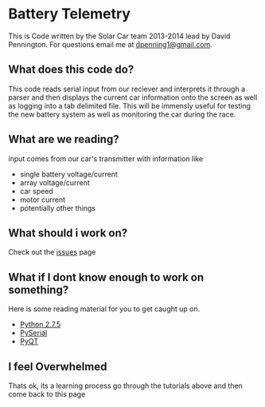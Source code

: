 Battery Telemetry
=================
This is Code written by the Solar Car team 2013-2014 lead by David Pennington. For questions email me at dpenning1@gmail.com.

What does this code do?
-----------------------
This code reads serial input from our reciever and interprets it through a parser and then displays the current car information onto the screen as well as logging into a tab delimited file. This will be immensly useful for testing the new battery system as well as monitoring the car during the race.

What are we reading?
--------------------
input comes from our car's transmitter with information like
 - single battery voltage/current
 - array voltage/current
 - car speed
 - motor current
 - potentially other things

What should i work on?
----------------------
Check out the [issues](https://github.com/dpenning/UKY-Solar-Car-Battery-Telemetry/issues?state=open) page

What if I dont know enough to work on something?
------------------------------------------------
Here is some reading material for you to get caught up on.
 - [Python 2.7.5](http://docs.python.org/2/tutorial/)
 - [PySerial](http://pyserial.sourceforge.net/)
 - [PyQT](http://zetcode.com/tutorials/pyqt4/)

I feel Overwhelmed
------------------
Thats ok, its a learning process go through the tutorials above and then come back to this page
